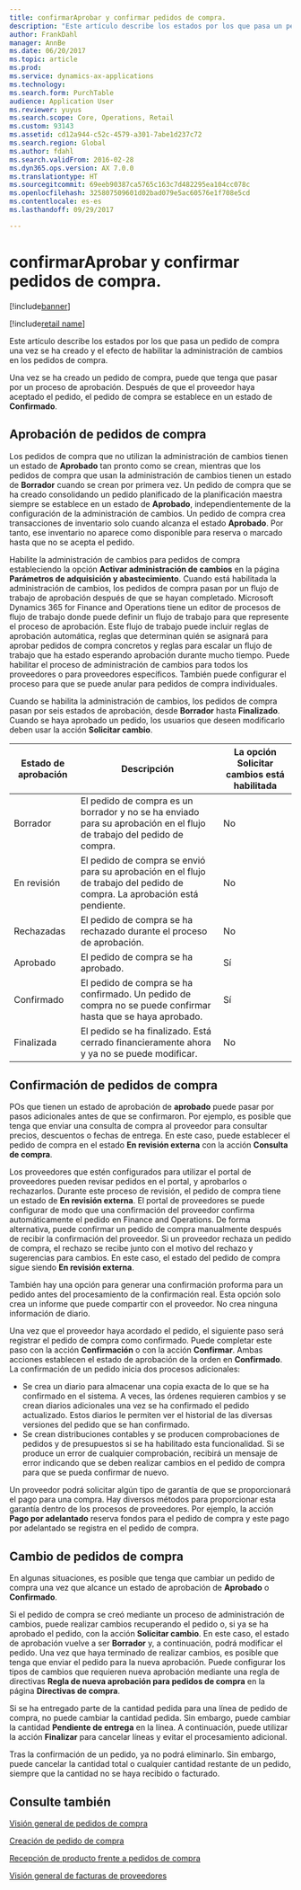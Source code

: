 ```yaml
---
title: confirmarAprobar y confirmar pedidos de compra.
description: "Este artículo describe los estados por los que pasa un pedido de compra una vez se ha creado y el efecto de habilitar la administración de cambios en los pedidos de compra."
author: FrankDahl
manager: AnnBe
ms.date: 06/20/2017
ms.topic: article
ms.prod: 
ms.service: dynamics-ax-applications
ms.technology: 
ms.search.form: PurchTable
audience: Application User
ms.reviewer: yuyus
ms.search.scope: Core, Operations, Retail
ms.custom: 93143
ms.assetid: cd12a944-c52c-4579-a301-7abe1d237c72
ms.search.region: Global
ms.author: fdahl
ms.search.validFrom: 2016-02-28
ms.dyn365.ops.version: AX 7.0.0
ms.translationtype: HT
ms.sourcegitcommit: 69eeb90387ca5765c163c7d482295ea104cc078c
ms.openlocfilehash: 325807509601d02bad079e5ac60576e1f708e5cd
ms.contentlocale: es-es
ms.lasthandoff: 09/29/2017

---
```


# <a name="approve-and-confirm-purchase-orders"></a>confirmarAprobar y confirmar pedidos de compra.

[!include[banner](../includes/banner.md)]

[!include[retail name](../includes/retail-name.md)]

Este artículo describe los estados por los que pasa un pedido de compra una vez se ha creado y el efecto de habilitar la administración de cambios en los pedidos de compra.

Una vez se ha creado un pedido de compra, puede que tenga que pasar por un proceso de aprobación. Después de que el proveedor haya aceptado el pedido, el pedido de compra se establece en un estado de **Confirmado**.

## <a name="approval-of-purchase-orders"></a>Aprobación de pedidos de compra
Los pedidos de compra que no utilizan la administración de cambios tienen un estado de **Aprobado** tan pronto como se crean, mientras que los pedidos de compra que usan la administración de cambios tienen un estado de **Borrador** cuando se crean por primera vez. Un pedido de compra que se ha creado consolidando un pedido planificado de la planificación maestra siempre se establece en un estado de **Aprobado**, independientemente de la configuración de la administración de cambios. Un pedido de compra crea transacciones de inventario solo cuando alcanza el estado **Aprobado**. Por tanto, ese inventario no aparece como disponible para reserva o marcado hasta que no se acepta el pedido.  

Habilite la administración de cambios para pedidos de compra estableciendo la opción **Activar administración de cambios** en la página **Parámetros de adquisición y abastecimiento**. Cuando está habilitada la administración de cambios, los pedidos de compra pasan por un flujo de trabajo de aprobación después de que se hayan completado. Microsoft Dynamics 365 for Finance and Operations tiene un editor de procesos de flujo de trabajo donde puede definir un flujo de trabajo para que represente el proceso de aprobación. Este flujo de trabajo puede incluir reglas de aprobación automática, reglas que determinan quién se asignará para aprobar pedidos de compra concretos y reglas para escalar un flujo de trabajo que ha estado esperando aprobación durante mucho tiempo. Puede habilitar el proceso de administración de cambios para todos los proveedores o para proveedores específicos. También puede configurar el proceso para que se puede anular para pedidos de compra individuales.  

Cuando se habilita la administración de cambios, los pedidos de compra pasan por seis estados de aprobación, desde **Borrador** hasta **Finalizado**. Cuando se haya aprobado un pedido, los usuarios que deseen modificarlo deben usar la acción **Solicitar cambio**.

| Estado de aprobación | Descripción                                                                      | La opción Solicitar cambios está habilitada |
|-----------------|----------------------------------------------------------------------------------|---------------------------|
| Borrador           | El pedido de compra es un borrador y no se ha enviado para su aprobación en el flujo de trabajo del pedido de compra.     | No                        |
| En revisión       | El pedido de compra se envió para su aprobación en el flujo de trabajo del pedido de compra. La aprobación está pendiente.       | No                        |
| Rechazadas        | El pedido de compra se ha rechazado durante el proceso de aprobación.                                 | No                        |
| Aprobado        | El pedido de compra se ha aprobado.                                                             | Sí                       |
| Confirmado       | El pedido de compra se ha confirmado. Un pedido de compra no se puede confirmar hasta que se haya aprobado.        | Sí                       |
| Finalizada       | El pedido se ha finalizado. Está cerrado financieramente ahora y ya no se puede modificar. | No                        |

## <a name="confirming-purchase-orders"></a>Confirmación de pedidos de compra
POs que tienen un estado de aprobación de **aprobado** puede pasar por pasos adicionales antes de que se confirmaron. Por ejemplo, es posible que tenga que enviar una consulta de compra al proveedor para consultar precios, descuentos o fechas de entrega. En este caso, puede establecer el pedido de compra en el estado **En revisión externa** con la acción **Consulta de compra**.  

Los proveedores que estén configurados para utilizar el portal de proveedores pueden revisar pedidos en el portal, y aprobarlos o rechazarlos. Durante este proceso de revisión, el pedido de compra tiene un estado de **En revisión externa**. El portal de proveedores se puede configurar de modo que una confirmación del proveedor confirma automáticamente el pedido en Finance and Operations. De forma alternativa, puede confirmar un pedido de compra manualmente después de recibir la confirmación del proveedor. Si un proveedor rechaza un pedido de compra, el rechazo se recibe junto con el motivo del rechazo y sugerencias para cambios. En este caso, el estado del pedido de compra sigue siendo **En revisión externa**.  

También hay una opción para generar una confirmación proforma para un pedido antes del procesamiento de la confirmación real. Esta opción solo crea un informe que puede compartir con el proveedor. No crea ninguna información de diario.  

Una vez que el proveedor haya acordado el pedido, el siguiente paso será registrar el pedido de compra como confirmado. Puede completar este paso con la acción **Confirmación** o con la acción **Confirmar**. Ambas acciones establecen el estado de aprobación de la orden en **Confirmado**. La confirmación de un pedido inicia dos procesos adicionales:

-   Se crea un diario para almacenar una copia exacta de lo que se ha confirmado en el sistema. A veces, las órdenes requieren cambios y se crean diarios adicionales una vez se ha confirmado el pedido actualizado. Estos diarios le permiten ver el historial de las diversas versiones del pedido que se han confirmado.
-   Se crean distribuciones contables y se producen comprobaciones de pedidos y de presupuestos si se ha habilitado esta funcionalidad. Si se produce un error de cualquier comprobación, recibirá un mensaje de error indicando que se deben realizar cambios en el pedido de compra para que se pueda confirmar de nuevo.

Un proveedor podrá solicitar algún tipo de garantía de que se proporcionará el pago para una compra. Hay diversos métodos para proporcionar esta garantía dentro de los procesos de proveedores. Por ejemplo, la acción **Pago por adelantado** reserva fondos para el pedido de compra y este pago por adelantado se registra en el pedido de compra.

## <a name="changing-purchase-orders"></a>Cambio de pedidos de compra
En algunas situaciones, es posible que tenga que cambiar un pedido de compra una vez que alcance un estado de aprobación de **Aprobado** o **Confirmado**.  

Si el pedido de compra se creó mediante un proceso de administración de cambios, puede realizar cambios recuperando el pedido o, si ya se ha aprobado el pedido, con la acción **Solicitar cambio**. En este caso, el estado de aprobación vuelve a ser **Borrador** y, a continuación, podrá modificar el pedido. Una vez que haya terminado de realizar cambios, es posible que tenga que enviar el pedido para la nueva aprobación. Puede configurar los tipos de cambios que requieren nueva aprobación mediante una regla de directivas **Regla de nueva aprobación para pedidos de compra** en la página **Directivas de compra**.  

Si se ha entregado parte de la cantidad pedida para una línea de pedido de compra, no puede cambiar la cantidad pedida. Sin embargo, puede cambiar la cantidad **Pendiente de entrega** en la línea. A continuación, puede utilizar la acción **Finalizar** para cancelar líneas y evitar el procesamiento adicional. 

Tras la confirmación de un pedido, ya no podrá eliminarlo. Sin embargo, puede cancelar la cantidad total o cualquier cantidad restante de un pedido, siempre que la cantidad no se haya recibido o facturado.

<a name="see-also"></a>Consulte también
--------

[Visión general de pedidos de compra](purchase-order-overview.md)

[Creación de pedido de compra](purchase-order-creation.md)

[Recepción de producto frente a pedidos de compra](product-receipt-against-purchase-orders.md)

[Visión general de facturas de proveedores](../../financials/accounts-payable/vendor-invoices-overview.md)




